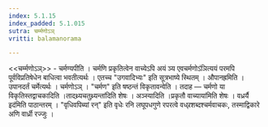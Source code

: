 ```yaml
---
index: 5.1.15
index_padded: 5.1.015
sutra: चर्म्मणोऽञ्
vritti: balamanorama

---
```

<<चर्म्मणोऽञ्>> - चर्मण्यपीति । चर्मणि प्रकृतित्वेन वाच्येऽपि अयं ञ्य एवचर्मणोऽ॑ञित्ययं परमपि पूर्वविप्रतिषेधेन बाधित्वा भवतीत्यर्थः । एतच्च "उगवादिभ्यः" इति सूत्रभाष्ये स्थितम् । औपानह्रमिति । उपानदर्तं चर्मेत्यर्थः । चर्मणोऽञ् । "चर्मण" इति षष्ठन्तं विकृतावन्वेति । तदाह — चर्मणो या विकृतिस्तद्वाचकादिति ।तादथ्र्यचतुथ्र्यन्ता॑दिति शेषः । अञ्स्यादिति ।प्रकृतौ वाच्याया॑मिति शेषः । वध्रर्यै इद॑मिति पाठान्तरम् । "वृधिवपिब्यां रन्" इति वृधेः रनि लघूपधगुणे रपरत्वे वध्र्रशब्दश्चर्मवाचकः, तस्माद्विकारे अणि वार्ध्री रज्जुः ।